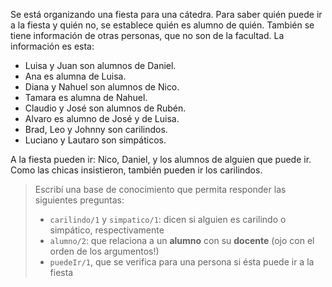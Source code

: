 Se está organizando una fiesta para una cátedra. Para saber quién puede ir a la fiesta y quién no, se establece quién es alumno de quién. También se tiene información de otras personas, que no son de la facultad.
La información es esta:

* Luisa y Juan son alumnos de Daniel.
* Ana es alumna de Luisa.
* Diana y Nahuel son alumnos de Nico.
* Tamara es alumna de Nahuel.
* Claudio y José son alumnos de Rubén.
* Alvaro es alumno de José y de Luisa.
* Brad, Leo y Johnny son carilindos.
* Luciano y Lautaro son simpáticos. 

A la fiesta pueden ir: Nico, Daniel, y los alumnos de alguien que puede ir. Como las chicas insistieron, también pueden ir los carilindos.

> Escribí una base de conocimiento que permita responder las siguientes preguntas:
> 
> * `carilindo/1` y `simpatico/1`: dicen si alguien es carilindo o simpático, respectivamente
> * `alumno/2`: que relaciona a un **alumno** con su **docente** (ojo con el orden de los argumentos!)
> * `puedeIr/1`, que se verifica para una persona si ésta puede ir a la fiesta 
>

